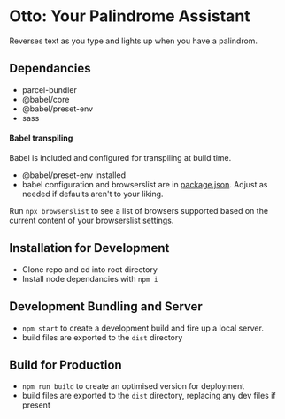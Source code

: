 # Otto: Your Palindrome Assistant

Reverses text as you type and lights up when you have a palindrom.

## Dependancies

- parcel-bundler
- @babel/core
- @babel/preset-env
- sass

#### Babel transpiling

Babel is included and configured for transpiling at build time.

- @babel/preset-env installed
- babel configuration and browserslist are in [package.json](package.json). Adjust as needed if defaults aren't to your liking.

Run `npx browserslist` to see a list of browsers supported based on the current content of your browserslist settings.

## Installation for Development

- Clone repo and cd into root directory
- Install node dependancies with `npm i`

## Development Bundling and Server

- `npm start` to create a development build and fire up a local server.
- build files are exported to the `dist` directory

## Build for Production

- `npm run build` to create an optimised version for deployment
- build files are exported to the `dist` directory, replacing any dev files if present
